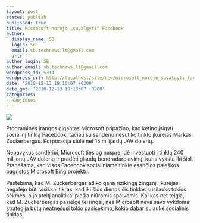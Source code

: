 ```yaml
---
layout: post
status: publish
published: true
title: Microsoft norėjo „suvalgyti“ Facebook
author:
  display_name: SB
  login: SB
  email: sb.technews.lt@gmail.com
  url: ''
author_login: SB
author_email: sb.technews.lt@gmail.com
wordpress_id: 5314
wordpress_url: http://localhost/site/new/microsoft_norejo_suvalgyti_facebook/
date: '2010-12-13 19:10:07 +0200'
date_gmt: '2010-12-13 19:10:07 +0200'
categories:
- Naujienos
---
```

<div class="imgright"><img src="http://t1.gstatic.com/images?q=tbn:b_65DXkKSdvnIM:http://www.smsannauniv.org/quanta10/2010/04/images/facebook_logo.png"  /></div>
<p>Programinės įrangos gigantas Microsoft pripažino, kad ketino įsigyti socialinį tinklą Facebook, tačiau su sandėriu nesutiko tinklo įkūrėjas Markas Zuckerbergas. Korporacija siūlė net 15 milijardų JAV dolerių.</p>
<p>Nepavykus sandėriui, Microsoft tiesiog nusprendė investuoti į tinklą 240 milijonų JAV dolerių ir pradėti glaudų bendradarbiavimą, kuris vyksta iki šiol. Pranešama, kad visos Facebook socialiniame tinkle esančios paieškos pagrįstos Microsoft Bing projektu.</p>
<p>Pastebima, kad M. Zuckerbergas atliko gana rizikingą žingsnį. Įkūrėjas negalėjo būti visiškai tikras, kad iki šios dienos šis tinklas susilauks tokios sėkmės, o jo ateitį analitikai piešia niūromis spalvomis. Kai kas net teigia, kad M. Zuckerbergas pasielgė teisingai, nes Microsoft neva savo vykdoma strategija būtų neatnešusi tokio pasisekimo, kokio dabar sulaukė socialinis tinklas.<br /></p>

